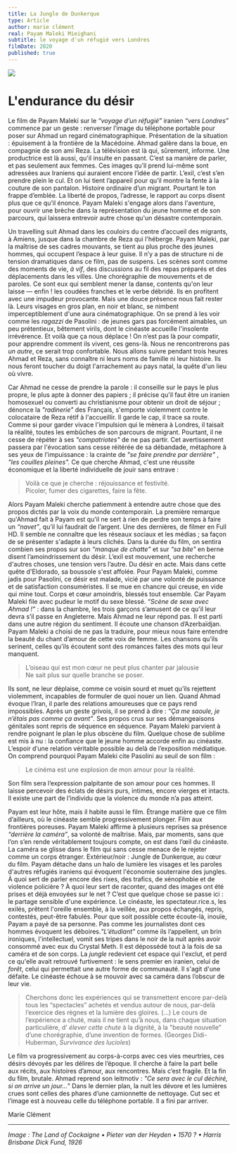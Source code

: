 ```yaml
---
title: La Jungle de Dunkerque
type: Article
author: marie clément
real: Payam Maleki Mieighani
subtitle: le voyage d'un réfugié vers Londres
filmDate: 2020
published: true
---
```

![](jungle.jpg)

# L'endurance du désir


Le film de Payam Maleki sur le _“voyage d’un réfugié”_ iranien _“vers Londres”_ commence par un geste : renverser l’image du téléphone portable pour poser sur Ahmad un regard cinématographique. Présentation de la situation : épuisement à la frontière de la Macédoine. Ahmad galère dans la boue, en compagnie de son ami Reza. La télévision est là qui, sûrement, informe. Une productrice est là aussi, qu'il insulte en passant. C’est sa manière de parler, et pas seulement aux femmes. Ces images qu’il prend lui-même sont adressées aux Iraniens qui auraient encore l’idée de partir. L’exil, c’est s’en prendre plein le cul. Et on lui tient l’appareil pour qu’il montre la fente à la couture de son pantalon. Histoire ordinaire d’un migrant. Pourtant le ton frappe d’emblée. La liberté de propos, l’adresse, le rapport au corps disent plus que ce qu’il énonce. Payam Maleki s'engage alors dans l'aventure, pour ouvrir une brèche dans la représentation du jeune homme et de son parcours, qui laissera entrevoir autre chose qu'un désastre contemporain. 


Un travelling suit Ahmad dans les couloirs du centre d’accueil des migrants, à Amiens, jusque dans la chambre de Reza qui l'héberge. Payam Maleki, par la maîtrise de ses cadres mouvants, se tient au plus proche des jeunes hommes, qui occupent l’espace à leur guise. Il n’y a pas de structure ni de tension dramatiques dans ce film, pas de suspens. Les scènes sont comme des moments de vie, _à vif_, des discussions au fil des repas préparés et des déplacements dans les villes. Une chorégraphie de mouvements et de paroles. Ce sont eux qui semblent mener la danse, contents qu'on leur laisse — enfin ! les coudées franches et le verbe débridé. Ils en profitent avec une impudeur provocante. Mais une douce présence nous fait rester là. Leurs visages en gros plan, en noir et blanc, se nimbent imperceptiblement d'une aura cinématographique. On se prend à les voir comme les _ragazzi_ de Pasolini : de jeunes gars pas forcément aimables, un peu prétentieux, bêtement virils, dont le cinéaste accueille l'insolente irrévérence. Et voilà que ça nous déplace ! On n’est pas là pour compatir, pour apprendre comment ils vivent, ces gens-là. Nous ne rencontrerons pas _un autre_, ce serait trop confortable. Nous allons suivre pendant trois heures Ahmad et Reza, sans connaître ni leurs noms de famille ni leur histoire. Ils nous feront toucher du doigt l'arrachement au pays natal, la quête d'un lieu où vivre. 


Car Ahmad ne cesse de prendre la parole : il conseille sur le pays le plus propre, le plus apte à donner des papiers ; il précise qu'il faut être un iranien homosexuel ou converti au christianisme pour obtenir un droit de séjour ; dénonce la _"radinerie"_ des Français, s'emporte violemment contre le colocataire de Reza rétif à l'accueillir. Il garde le cap, il trace sa route. Comme si pour garder vivace l'impulsion qui le mènera à Londres, il taisait la réalité, toutes les embûches de son parcours de migrant. Pourtant, il ne cesse de répéter à ses _"compatriotes"_ de ne pas partir. Cet avertissement passera par l'évocation sans cesse réitérée de sa débandade, métaphore à ses yeux de l'impuissance : la crainte de _"se faire prendre par derrière"_ , _"les couilles pleines"._ Ce que cherche Ahmad, c'est une réussite économique et la liberté individuelle de jouir sans entrave :
> Voilà ce que je cherche : réjouissance et festivité.  
Picoler, fumer des cigarettes, faire la fête.

Alors Payam Maleki cherche patiemment à entendre autre chose que des propos dictés par la voix du monde contemporain. La première remarque qu'Ahmad fait à Payam est qu’il ne sert à rien de perdre son temps à faire un _“navet”_, qu’il lui faudrait de l’argent. Une des dernières, de filmer en Full HD. Il semble ne connaître que les réseaux sociaux et les médias ; sa façon de se présenter s'adapte à leurs clichés. 
Dans la durée du film, on sentira combien ses propos sur son _“manque de chatte”_ et sur _“sa bite"_ en berne disent l’amoindrissement du désir. L’exil est mouvement, une recherche d'autres choses, une tension vers l’autre. Du désir en acte. Mais dans cette quête d'Eldorado, sa boussole s'est affolée. Pour Payam Maleki, comme jadis pour Pasolini, ce désir est malade, vicié par une volonté de puissance et de satisfaction consuméristes. Il se mue en chancre qui creuse, en vide qui mine tout. Corps et cœur amoindris, blessés tout ensemble. Car Payam Maleki file avec pudeur le motif du sexe blessé.  _“Scène de sexe avec Ahmad !”_ : dans la chambre, les trois garçons s’amusent de ce qu'il leur devra s’il passe en Angleterre. Mais  Ahmad ne leur répond pas. Il est parti dans une autre région du sentiment. Il écoute une chanson d’Azerbaïdjan. Payam Maleki a choisi de ne pas la traduire, pour mieux nous faire entendre la beauté du chant d’amour de cette voix de femme. Les chansons qu’ils serinent, celles qu’ils écoutent sont des romances faites des mots qui leur manquent. 
> L’oiseau qui est mon cœur ne peut plus chanter par jalousie  
Ne sait plus sur quelle branche se poser.


Ils sont, ne leur déplaise, comme ce voisin sourd et muet qu’ils rejettent violemment, incapables de formuler de quoi nouer un lien. Quand Ahmad évoque l’Iran, il parle des relations amoureuses que ce pays rend impossibles. Après un geste grivois, il se prend à dire : _“Ça me saoule, je n’étais pas comme ça avant”_. Ses propos crus sur ses démangeaisons génitales sont repris de séquence en séquence. Payam Maleki parvient à rendre poignant le plan le plus obscène du film. Quelque chose de sublime est mis à nu : la confiance que le jeune homme accorde enfin au cinéaste. L’espoir d’une relation véritable possible au delà de l’exposition médiatique. On comprend pourquoi Payam Maleki cite Pasolini au seuil de son film :
> Le cinéma est une explosion de mon amour pour la réalité. 

Son film sera l’expression palpitante de son amour pour ces hommes. Il laisse percevoir des éclats de désirs purs, intimes, encore vierges et intacts. Il existe une part de l’individu que la violence du monde n’a pas atteint. 

Payam est leur hôte, mais il habite aussi le film. Étrange matière que ce film d’ailleurs, où le cinéaste semble progressivement plonger. Film aux frontières poreuses. Payam Maleki affirme à plusieurs reprises sa présence _“derrière la caméra”_, sa volonté de maîtrise. Mais, par moments, sans que l’on s’en rende véritablement toujours compte, on est dans l’œil du cinéaste. La caméra se glisse dans le film qui sans cesse menace de le rejeter comme un corps étranger. Extérieur/noir : Jungle de Dunkerque, au cœur du film. Payam détache dans un halo de lumière les visages et les paroles d'autres réfugiés iraniens qui évoquent l'économie souterraine des jungles. À quoi sert de parler encore des rixes, des trafics, de xénophobie et de violence policière ? À quoi leur sert de raconter, quand des images ont été prises et déjà envoyées sur le net ? C’est que quelque chose se passe ici : le partage sensible d'une expérience. Le cinéaste, les spectateur.rice.s, les exilés, prêtent l'oreille ensemble, à la veillée, aux  propos échangés, repris, contestés, peut-être fabulés. Pour que soit possible cette écoute-là, inouïe, Payam a payé de sa personne. Pas comme les journalistes dont ces hommes évoquent les déboires._"L’étudiant"_ comme ils l’appellent, un brin ironiques, l'intellectuel, vomit ses tripes dans le noir de la nuit après avoir consommé avec eux du Crystal Meth. Il est dépossédé tout à la fois de sa caméra et de son corps. La _jungle_ redevient cet espace qui l'exclut, et perd ce qu'elle avait retrouvé furtivement : le sens premier en iranien, celui de _forêt_, celui qui permettait une autre forme de communauté. Il s'agit d'une défaite. Le cinéaste échoue à se mouvoir avec sa caméra dans l’obscur de leur vie.

 > Cherchons donc les expériences qui se transmettent encore par-delà tous les “spectacles” achetés et vendus autour de nous, par-delà l’exercice des règnes et la lumière des gloires. (...) Le cours de l’expérience a chuté, mais il ne tient qu’à nous, dans chaque situation particulière, d’ _élever cette chute_ à la dignité, à la "beauté nouvelle” d’une chorégraphie, d’une invention de formes. (Georges Didi-Huberman, _Survivance des lucioles_)



Le film va progressivement au corps-à-corps avec ces vies meurtries, ces désirs dévoyés par les délires de l’époque. Il cherche à faire la part belle aux récits, aux histoires d’amour, aux rencontres. Mais c’est fragile. Et la fin du film, brutale. Ahmad reprend son leitmotiv : _"Ce sera avec le cul déchiré, si on arrive un jour…_" Dans le dernier plan, la nuit les dévore et les lumières crues sont celles des phares d’une camionnette de nettoyage. Cut sec et l’image est à nouveau celle du téléphone portable. Il a fini par arriver.

Marie Clément

----
<!--*Image : The Land of Cockaigne • Pieter van der Heyden • 1570 • Harris Brisbane Dick Funds, and Joseph Pulitzer Bequest, 1926*-->

*Image : The Land of Cockaigne • Pieter van der Heyden • 1570 ? • Harris Brisbane Dick Fund, 1926* 

